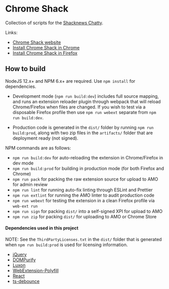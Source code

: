 # Chrome Shack

Collection of scripts for the [Shacknews Chatty](https://www.shacknews.com/chatty).

Links:

-   [Chrome Shack website](http://adam.hughes.cc/shack/chromeshack/)
-   [Install Chrome Shack in Chrome](https://chrome.google.com/webstore/detail/chrome-shack/mcnpepegfcikofcogenpncheiohblnpp?hl=en)
-   [Install Chrome Shack in Firefox](https://addons.mozilla.org/en-US/firefox/addon/chromeshack/)

## How to build

NodeJS 12.x+ and NPM 6.x+ are required. Use `npm install` for dependencies.

-   Development mode (`npm run build:dev`) includes full source mapping, and runs an extension reloader plugin through webpack that will reload Chrome/Firefox when files are changed. If you wish to test via a disposable Firefox profile then use `npm run webext` separate from `npm run build:dev`.

-   Production code is generated in the `dist/` folder by running `npm run build:prod`, along with two zip files in the `artifacts/` folder that are deployment ready (not signed).

NPM commands are as follows:

-   `npm run build:dev` for auto-reloading the extension in Chrome/Firefox in dev mode
-   `npm run build:prod` for building in production mode (for both Firefox and Chrome)
-   `npm run pack` for packing the raw extension source for upload to AMO for admin review
-   `npm run lint` for running auto-fix linting through ESLint and Prettier
-   `npm run extlint` for running the AMO linter to audit production code
-   `npm run webext` for testing the extension in a clean Firefox profile via `web-ext run`
-   `npm run sign` for packing `dist/` into a self-signed XPI for upload to AMO
-   `npm run zip` for packing `dist/` for uploading to AMO or Chrome Store

#### Dependencies used in this project

NOTE: See the `ThirdPartyLicenses.txt` in the `dist/` folder that is generated when `npm run build:prod` is used for licensing information.

-   [jQuery](https://github.com/jquery/jquery)
-   [DOMPurify](https://github.com/cure53/DOMPurify)
-   [Luxon](https://github.com/moment/luxon)
-   [WebExtension-Polyfill](https://github.com/mozilla/webextension-polyfill)
-   [React](https://github.com/facebook/react)
-   [ts-debounce](https://github.com/chodorowicz/ts-debounce)
